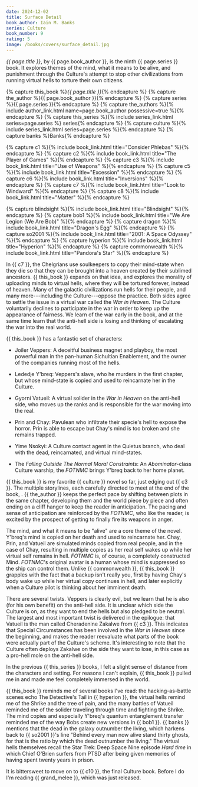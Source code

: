 ```yaml
---
date: 2024-12-02
title: Surface Detail
book_author: Iain M. Banks
series: Culture
book_number: 9
rating: 5
image: /books/covers/surface_detail.jpg
---
```


<cite class="book-title">{{ page.title }}</cite>, by <span
class="author-name">{{ page.book_author }}</span>, is the ninth <span
class="book-series">{{ page.series }}</span> book. It explores themes of the
mind, what it means to be alive, and punishment through the Culture's attempt
to stop other civilizations from running virtual hells to torture their own
citizens.

{% capture this_book %}<cite class="book-title">{{ page.title }}</cite>{% endcapture %}
{% capture the_author %}<span class="author-name">{{ page.book_author }}</span>{% endcapture %}
{% capture series %}<span class="book-series">{{ page.series }}</span>{% endcapture %}
{% capture the_authors %}{% include author_link.html name=page.book_author possessive=true %}{% endcapture %}
{% capture this_series %}{% include series_link.html series=page.series %} series{% endcapture %}
{% capture culture %}{% include series_link.html series=page.series %}{% endcapture %}
{% capture banks %}<span class="author-name">Banks</span>{% endcapture %}

{% capture c1 %}{% include book_link.html title="Consider Phlebas" %}{% endcapture %}
{% capture c2 %}{% include book_link.html title="The Player of Games" %}{% endcapture %}
{% capture c3 %}{% include book_link.html title="Use of Weapons" %}{% endcapture %}
{% capture c5 %}{% include book_link.html title="Excession" %}{% endcapture %}
{% capture c6 %}{% include book_link.html title="Inversions" %}{% endcapture %}
{% capture c7 %}{% include book_link.html title="Look to Windward" %}{% endcapture %}
{% capture c8 %}{% include book_link.html title="Matter" %}{% endcapture %}

{% capture blindsight %}{% include book_link.html title="Blindsight" %}{% endcapture %}
{% capture bob1 %}{% include book_link.html title="We Are Legion (We Are Bob)" %}{% endcapture %}
{% capture dragon %}{% include book_link.html title="Dragon's Egg" %}{% endcapture %}
{% capture so2001 %}{% include book_link.html title="2001: A Space Odyssey" %}{% endcapture %}
{% capture hyperion %}{% include book_link.html title="Hyperion" %}{% endcapture %}
{% capture commonwealth %}{% include book_link.html title="Pandora's Star" %}{% endcapture %}

In {{ c7 }}, the Chelgrians use soulkeepers to copy their mind-state when they
die so that they can be brought into a heaven created by their sublimed
ancestors. {{ this_book }} expands on that idea, and explores the morality of
uploading minds to virtual hells, where they will be tortured forever, instead
of heaven. Many of the galactic civilizations run hells for their people, and
many more---including the Culture---oppose the practice. Both sides agree to
settle the issue in a virtual war called the _War in Heaven_. The Culture
voluntarily declines to participate in the war in order to keep up the
appearance of fairness. We learn of the war early in the book, and at the same
time learn that the anti-hell side is losing and thinking of escalating the
war into the real world.

{{ this_book }} has a fantastic set of characters:

- Joiler Veppers: A deceitful business magnet and playboy, the most powerful
  man in the pan-human Sichultian Enablement, and the owner of the companies
  running most of the hells.

- Lededje Y'breq: Veppers's slave, who he murders in the first chapter, but
  whose mind-state is copied and used to reincarnate her in the Culture.

- Gyorni Vatueil: A virtual solider in the _War in Heaven_ on the anti-hell
  side, who moves up the ranks and is responsible for the war moving into the
  real.

- Prin and Chay: Pavulean who infiltrate their specie's hell to expose the
  horror. Prin is able to escape but Chay's mind is too broken and she remains
  trapped.

- Yime Nsokyi: A Culture contact agent in the Quietus branch, who deal with
  the dead, reincarnated, and virtual mind-states.

- The _Falling Outside The Normal Moral Constraints_: An _Abominator_-class
  Culture warship, the _FOTNMC_ brings Y'breq back to her home planet.

{{ this_book }} is my favorite {{ culture }} novel so far, just edging out {{
c3 }}. The multiple storylines, each carefully directed to meet at the end of
the book, <!-- TODO -->. {{ the_author }} keeps the perfect pace by shifting
between plots in the same chapter, developing them and the world piece by
piece and often ending on a cliff hanger to keep the reader in anticipation.
The pacing and sense of anticipation are reinforced by the _FOTNMC_, who like
the reader, is excited by the prospect of getting to finally fire its weapons
in anger.

The mind, and what it means to be "alive" <!-- TODO: Better wording than
alive. Sentient? --> are a core theme of the novel. Y'breq's mind is copied on
her death and used to reincarnate her. Chay, Prin, and Vatueil are simulated
minds copied from real people, and in the case of Chay, resulting in multiple
copies as her real self wakes up while her virtual self remains in hell.
_FOTNMC_ is, of course, a completely constructed Mind. _FOTNMC_'s original
avatar is a human whose mind is suppressed so the ship can control them.
Unlike {{ commonwealth }}, {{ this_book }} grapples with the fact that a
backup isn't really you, first by having Chay's body wake up while her virtual
copy continues in hell, and later explicitly when a Culture pilot is thinking
about her imminent death.

There are several twists. Veppers is clearly evil, but we learn that he is
also (for his own benefit) on the anti-hell side. It is unclear which side the
Culture is on, as they want to end the hells but also pledged to be neutral.
The largest and most important twist is delivered in the epilogue: that
Vatueil is the man called Cheradenine Zakalwe from {{ c3 }}. This indicates
that Special Circumstances has been involved in the _War in Heaven_ since the
beginning, and makes the reader reevaluate what parts of the book were
actually part of the Culture's scheme. It's interesting to note that the
Culture often deploys Zakalwe on the side they want to lose, in this case as a
pro-hell mole on the anti-hell side.

In the previous {{ this_series }} books, I felt a slight sense of distance
from the characters and setting. For reasons I can't explain, {{ this_book }}
pulled me in and made me feel completely immersed in the world.

{{ this_book }} reminds me of several books I've read: the hacking-as-battle
scenes echo The Detective's Tail in {{ hyperion }}, the virtual hells remind
me of the Shrike and the tree of pain, and the many battles of Vatueil
reminded me of the solider traveling through time and fighting the Shrike. The
mind copies and especially Y'breq's quantum entanglement transfer reminded me
of the way Bobs create new versions in {{ bob1 }}. {{ banks }} mentions that
the dead in the galaxy outnumber the living, which harkens back to {{ so2001
}}'s line "Behind every man now alive stand thirty ghosts, for that is the
ratio by which the dead outnumber the living." The virtual hells themselves
recall the Star Trek: Deep Space Nine episode <cite class="show-title">Hard
time</cite> in which Chief O'Brien surfers from PTSD after being given
memories of having spent twenty years in prison.

It is bittersweet to move on to {{ c10 }}, the final Culture book. Before I do
I'm reading {{ grand_melee }}, which was just released.
